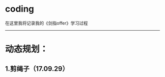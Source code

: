 # coding
在这里我将记录我的《剑指offer》学习过程
___________________________________________

# 动态规划：
## 1.剪绳子（17.09.29）
